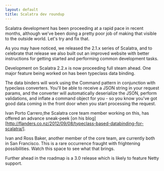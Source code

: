 ```yaml
---
layout: default
title: Scalatra dev roundup
---
```


Scalatra development has been proceeding at a rapid pace in recent months,
although we've been doing a pretty poor job of making that visible to the
outside world. Let's try and fix that.

As you may have noticed, we released the 2.1.x series of Scalatra, and
to celebrate that release we also built out an improved website with better
instructions for getting started and performing common development tasks.

Development on Scalatra 2.2.x is now proceeding full steam ahead.
One major feature being worked on has been typeclass data binding.

The data binders will work using the Command pattern in conjunction with
typeclass converters. You'll be able to receive a JSON string in your request
params, and the converter will automatically deserialize the JSON, perform
validations, and inflate a command object for you - so you know you've got
good data coming in the front door when you start processing the request.

Ivan Porto Carrero,the Scalatra core team member working on this, has offered
an advance sneak-peek [on his blog][http://flanders.co.nz/2012/09/08/typeclass-based-databinding-for-scalatra/].

Ivan and Ross Baker, another member of the core team, are currently both in
San Francisco. This is a rare occurrence fraught with frightening possibilities.
Watch this space to see what that brings.

Further ahead in the roadmap is a 3.0 release which is likely to feature Netty
support.